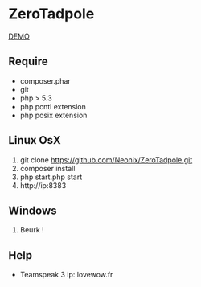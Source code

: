 ZeroTadpole
=================

[DEMO](https://couckan.com/tadpole.php)

## Require

- composer.phar
- git
- php > 5.3
- php pcntl extension
- php posix extension
    

## Linux OsX
    
1. git clone https://github.com/Neonix/ZeroTadpole.git
2. composer install 
3. php start.php start
4. http://ip:8383 

## Windows

1. Beurk !

## Help
- Teamspeak 3 ip: lovewow.fr



